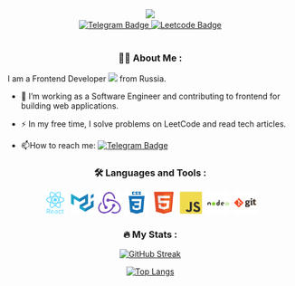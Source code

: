<div align="center">
  <div id="header">
    <img src="https://media.giphy.com/media/M4NykXxUE0HAcK7UJ6/giphy.gif" width="100"/>
  </div>

  <div id="badges">
    <a href="https://t.me/ross_child">
      <img src="https://img.shields.io/badge/Telegram-blue?style=for-the-badge&logo=telegram&logoColor=white" alt="Telegram Badge"/>
    </a>
    <a href="https://leetcode.com/polina8952/">
      <img src="https://img.shields.io/badge/Leetcode-orange?style=for-the-badge&logo=leetcode&logoColor=white" alt="Leetcode Badge"/>
    </a>
  </div>

  <img src="https://komarev.com/ghpvc/?username=polinakren&style=flat-square&color=blue" alt=""/>

  ### :woman_technologist: About Me :
  

 <div align="left">
   I am a Frontend Developer <img src="https://media.giphy.com/media/WUlplcMpOCEmTGBtBW/giphy.gif" width="30"> from Russia.

- :telescope: I’m working as a Software Engineer and contributing to frontend for building web applications.
    
- :zap: In my free time, I solve problems on LeetCode and read tech articles.
    
- :mailbox:How to reach me: [![Telegram Badge](https://img.shields.io/badge/Telegram-blue?style=flat&logo=Telegram&logoColor=white)](https://t.me/ross_child)
 </div>

  ### :hammer_and_wrench: Languages and Tools :
  <div>
    <img src="https://github.com/devicons/devicon/blob/master/icons/react/react-original-wordmark.svg" title="React" alt="React" width="40" height="40"/>&nbsp;
    <img src="https://github.com/devicons/devicon/blob/master/icons/materialui/materialui-original.svg" title="Material UI" alt="Material UI" width="40" height="40"/>&nbsp;
    <img src="https://github.com/devicons/devicon/blob/master/icons/redux/redux-original.svg" title="Redux" alt="Redux " width="40" height="40"/>&nbsp;
    <img src="https://github.com/devicons/devicon/blob/master/icons/css3/css3-plain-wordmark.svg"  title="CSS3" alt="CSS" width="40" height="40"/>&nbsp;
    <img src="https://github.com/devicons/devicon/blob/master/icons/html5/html5-original.svg" title="HTML5" alt="HTML" width="40" height="40"/>&nbsp;
    <img src="https://github.com/devicons/devicon/blob/master/icons/javascript/javascript-original.svg" title="JavaScript" alt="JavaScript" width="40" height="40"/>&nbsp;
    <img src="https://github.com/devicons/devicon/blob/master/icons/nodejs/nodejs-original-wordmark.svg" title="NodeJS" alt="NodeJS" width="40" height="40"/>&nbsp;
    <img src="https://github.com/devicons/devicon/blob/master/icons/git/git-original-wordmark.svg" title="Git" **alt="Git" width="40" height="40"/>
  </div>

  ### :fire: My Stats :
  [![GitHub Streak](http://github-readme-streak-stats.herokuapp.com?user=polinakren&theme=dark&background=000000)](https://git.io/streak-stats)

  [![Top Langs](https://github-readme-stats.vercel.app/api/top-langs/?username=polinakren)](https://github.com/anuraghazra/github-readme-stats)
</div>



